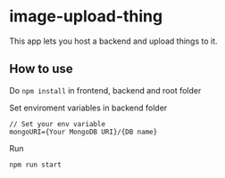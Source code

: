 # image-upload-thing
This app lets you host a backend and upload things to it.


## How to use

Do `npm install` in frontend, backend and root folder

Set enviroment variables in backend folder
```env
// Set your env variable
mongoURI={Your MongoDB URI}/{DB name}
```

Run
```cmd
npm run start
```

